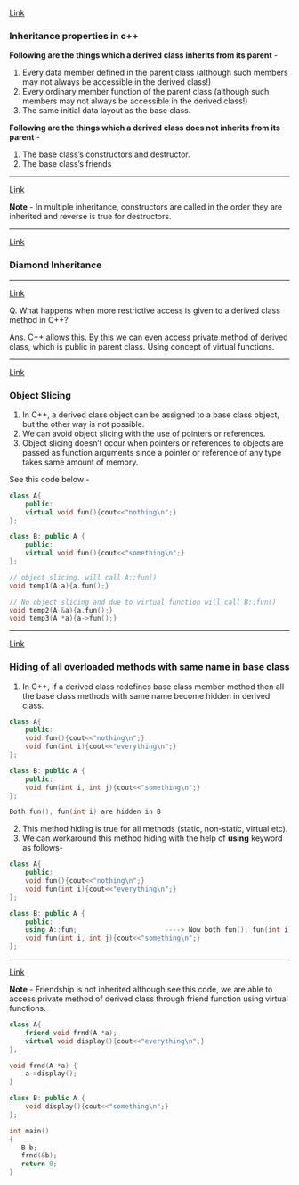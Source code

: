 [Link](https://www.geeksforgeeks.org/g-fact-4/)
### Inheritance properties in c++ ###

**Following are the things which a derived class inherits from its parent** -
1. Every data member defined in the parent class (although such members may not always be accessible in the derived class!)
2. Every ordinary member function of the parent class (although such members may not always be accessible in the derived class!)
3. The same initial data layout as the base class.

**Following are the things which a derived class does not inherits from its parent** - 
1. The base class’s constructors and destructor.
2. The base class’s friends

---

[Link](https://www.geeksforgeeks.org/multiple-inheritance-in-c/)

**Note** - In multiple inheritance, constructors are called in the order they are inherited and reverse is true for destructors.

---

[Link](https://www.geeksforgeeks.org/multiple-inheritance-in-c/)

### Diamond Inheritance ###

---
[Link](https://www.geeksforgeeks.org/what-happens-when-more-restrictive-access-is-given-in-a-derived-class-method-in-c/)

Q. What happens when more restrictive access is given to a derived class method in C++?

Ans. C++ allows this. By this we can even access private method of derived class, which is public in parent class. Using concept of virtual functions.

---

[Link](https://www.geeksforgeeks.org/object-slicing-in-c/)

### Object Slicing ###
1. In C++, a derived class object can be assigned to a base class object, but the other way is not possible.
2. We can avoid object slicing with the use of pointers or references. 
3. Object slicing doesn’t occur when pointers or references to objects are passed as function arguments since a pointer or reference of any type takes same amount of memory.

See this code below - 
```c++
class A{
    public:
    virtual void fun(){cout<<"nothing\n";}
};

class B: public A {
    public:
    virtual void fun(){cout<<"something\n";}
};

// object slicing, will call A::fun()
void temp1(A a){a.fun();}

// No object slicing and due to virtual function will call B::fun()
void temp2(A &a){a.fun();}
void temp3(A *a){a->fun();}
```

---

[Link](https://www.geeksforgeeks.org/g-fact-89/)

### Hiding of all overloaded methods with same name in base class ###

1. In C++, if a derived class redefines base class member method then all the base class methods with same name become hidden in derived class.
```c++
class A{
    public:
    void fun(){cout<<"nothing\n";}
    void fun(int i){cout<<"everything\n";}
};

class B: public A {
    public:
    void fun(int i, int j){cout<<"something\n";}
};

Both fun(), fun(int i) are hidden in B
```
2. This method hiding is true for all methods (static, non-static, virtual etc).
3. We can workaround this method hiding with the help of **using** keyword as follows-  
```c++
class A{
    public:
    void fun(){cout<<"nothing\n";}
    void fun(int i){cout<<"everything\n";}
};

class B: public A {
    public:
    using A::fun;                      ----> Now both fun(), fun(int i) are unhidden in B.
    void fun(int i, int j){cout<<"something\n";}
};
```

---

[Link](https://www.geeksforgeeks.org/g-fact-34/)

**Note** - Friendship is not inherited although see this code, we are able to access private method of derived class through friend function using virtual functions.
```c++
class A{
    friend void frnd(A *a);
    virtual void display(){cout<<"everything\n";}
};

void frnd(A *a) {
    a->display();
}

class B: public A {
    void display(){cout<<"something\n";}
};

int main()
{
   B b;
   frnd(&b);
   return 0;
}
```

